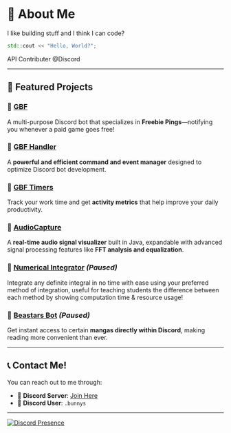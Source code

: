 # 👋 About Me

I like building stuff and I think I can code?
```cpp
std::cout << "Hello, World?";
```

API Contributer @Discord

---

## 🚀 Featured Projects

### 🔹 [GBF](https://github.com/Eng-Bunnys/GBF)
A multi-purpose Discord bot that specializes in **Freebie Pings**—notifying you whenever a paid game goes free!

### 🔹 [GBF Handler](https://github.com/Eng-Bunnys/GBF/tree/main/GBF%20Handler)
A **powerful and efficient command and event manager** designed to optimize Discord bot development.

### 🔹 [GBF Timers](https://github.com/Eng-Bunnys/GBF-Timers)
Track your work time and get **activity metrics** that help improve your daily productivity.

### 🔹 [AudioCapture](https://github.com/Eng-Bunnys/AudioCapture)
A **real-time audio signal visualizer** built in Java, expandable with advanced signal processing features like **FFT analysis and equalization**.

### 🔹 [Numerical Integrator](https://github.com/Eng-Bunnys/Numerical-Solutions/tree/main/Integrator) *(Paused)*
Integrate any definite integral in no time with ease using your preferred method of integration, useful for teaching students the difference between each method by showing computation time & resource usage!

### 🔹 [Beastars Bot](https://github.com/GBF-Nexus/Beastars-Bot/tree/main) *(Paused)*
Get instant access to certain **mangas directly within Discord**, making reading more convenient than ever.

---

## 📞 Contact Me!

You can reach out to me through:
- 💬 **Discord Server**: [Join Here](https://discord.gg/yrM7fhgNBW)
- 📨 **Discord User**: `.bunnys`

---

[![Discord Presence](https://lanyard.cnrad.dev/api/333644367539470337)](https://discord.com/users/333644367539470337)

